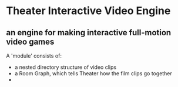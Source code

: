 

# Theater Interactive Video Engine  
## an engine for making interactive full-motion video games


A 'module' consists of:
- a nested directory structure of video clips
- a Room Graph, which tells Theater how the film clips go together
-
